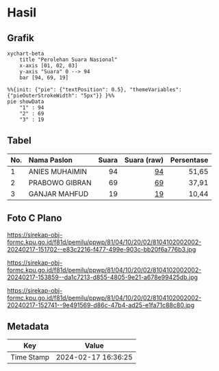 # Hasil

## Grafik

```mermaid
xychart-beta
    title "Perolehan Suara Nasional"
    x-axis [01, 02, 03]
    y-axis "Suara" 0 --> 94
    bar [94, 69, 19]
```

```mermaid
%%{init: {"pie": {"textPosition": 0.5}, "themeVariables": {"pieOuterStrokeWidth": "5px"}} }%%
pie showData
    "1" : 94
    "2" : 69
    "3" : 19
```

## Tabel

| No. | Nama Paslon    | Suara | Suara (raw) | Persentase |
|:--- |:-------------- | -----:| -----------:| ----------:|
| 1   | ANIES MUHAIMIN | 94    | [94][p-1]   | 51,65      |
| 2   | PRABOWO GIBRAN | 69    | [69][p-2]   | 37,91      |
| 3   | GANJAR MAHFUD  | 19    | [19][p-3]   | 10,44      |


[p-1]: https://github.com/gigit-pemilu/pemilu-2024/blob/main/pilpres/hitung-suara/sub/81-maluku/sub/04-buru/sub/10-batabual/sub/2002-batu-jungku/sub/002-tps/sub/paslon-1.txt
[p-2]: https://github.com/gigit-pemilu/pemilu-2024/blob/main/pilpres/hitung-suara/sub/81-maluku/sub/04-buru/sub/10-batabual/sub/2002-batu-jungku/sub/002-tps/sub/paslon-2.txt
[p-3]: https://github.com/gigit-pemilu/pemilu-2024/blob/main/pilpres/hitung-suara/sub/81-maluku/sub/04-buru/sub/10-batabual/sub/2002-batu-jungku/sub/002-tps/sub/paslon-3.txt

## Foto C Plano

https://sirekap-obj-formc.kpu.go.id/f81d/pemilu/ppwp/81/04/10/20/02/8104102002002-20240217-151702--e83c2216-f477-499e-903c-bb20f6a776b3.jpg

https://sirekap-obj-formc.kpu.go.id/f81d/pemilu/ppwp/81/04/10/20/02/8104102002002-20240217-153859--da1c7213-d855-4805-9e21-a678e99425db.jpg

https://sirekap-obj-formc.kpu.go.id/f81d/pemilu/ppwp/81/04/10/20/02/8104102002002-20240217-152741--9e491569-d86c-47b4-ad25-e1fa71c88c80.jpg


## Metadata

| Key        | Value               |
| ---------- | ------------------- |
| Time Stamp | 2024-02-17 16:36:25 |



